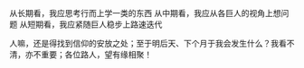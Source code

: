 从长期看，我应思考行而上学一类的东西
从中期看，我应从各巨人的视角上想问题
从短期看，我应紧随巨人稳步上路速迭代


人嘛，还是得找到信仰的安放之处；至于明后天、下个月于我会发生什么？我看不清，亦不重要；各位路人，望有缘相聚！
